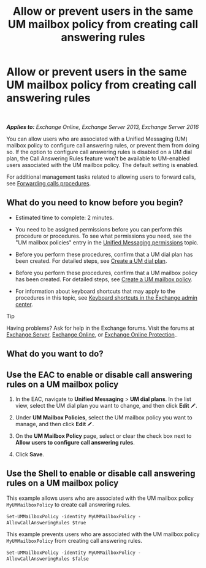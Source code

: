 ﻿---
title: 'Allow or prevent users in the same UM mailbox policy from creating call answering rules'
TOCTitle: Allow or prevent users in the same UM mailbox policy from creating call answering rules
ms:assetid: e44acaa6-d5a8-41e8-94aa-100be0bd6391
ms:mtpsurl: https://technet.microsoft.com/en-us/library/Dd351209(v=EXCHG.150)
ms:contentKeyID: 49317460
ms.date: 12/10/2017
mtps_version: v=EXCHG.150
---

# Allow or prevent users in the same UM mailbox policy from creating call answering rules

 

_**Applies to:** Exchange Online, Exchange Server 2013, Exchange Server 2016_


You can allow users who are associated with a Unified Messaging (UM) mailbox policy to configure call answering rules, or prevent them from doing so. If the option to configure call answering rules is disabled on a UM dial plan, the Call Answering Rules feature won't be available to UM-enabled users associated with the UM mailbox policy. The default setting is enabled.

For additional management tasks related to allowing users to forward calls, see [Forwarding calls procedures](forwarding-calls-procedures-exchange-2013-help.md).

## What do you need to know before you begin?

  - Estimated time to complete: 2 minutes.

  - You need to be assigned permissions before you can perform this procedure or procedures. To see what permissions you need, see the "UM mailbox policies" entry in the [Unified Messaging permissions](unified-messaging-permissions-exchange-2013-help.md) topic.

  - Before you perform these procedures, confirm that a UM dial plan has been created. For detailed steps, see [Create a UM dial plan](create-a-um-dial-plan-exchange-2013-help.md).

  - Before you perform these procedures, confirm that a UM mailbox policy has been created. For detailed steps, see [Create a UM mailbox policy](create-a-um-mailbox-policy-exchange-2013-help.md).

  - For information about keyboard shortcuts that may apply to the procedures in this topic, see [Keyboard shortcuts in the Exchange admin center](keyboard-shortcuts-in-the-exchange-admin-center-exchange-online-protection-help.md).


> [!TIP]
> Having problems? Ask for help in the Exchange forums. Visit the forums at <A href="https://go.microsoft.com/fwlink/p/?linkid=60612">Exchange Server</A>, <A href="https://go.microsoft.com/fwlink/p/?linkid=267542">Exchange Online</A>, or <A href="https://go.microsoft.com/fwlink/p/?linkid=285351">Exchange Online Protection</A>..



## What do you want to do?

## Use the EAC to enable or disable call answering rules on a UM mailbox policy

1.  In the EAC, navigate to **Unified Messaging** \> **UM dial plans**. In the list view, select the UM dial plan you want to change, and then click **Edit** ![Edit icon](images/JJ218640.6f53ccb2-1f13-4c02-bea0-30690e6ea71d(EXCHG.150).gif "Edit icon").

2.  Under **UM Mailbox Policies**, select the UM mailbox policy you want to manage, and then click **Edit** ![Edit icon](images/JJ218640.6f53ccb2-1f13-4c02-bea0-30690e6ea71d(EXCHG.150).gif "Edit icon").

3.  On the **UM Mailbox Policy** page, select or clear the check box next to **Allow users to configure call answering rules**.

4.  Click **Save**.

## Use the Shell to enable or disable call answering rules on a UM mailbox policy

This example allows users who are associated with the UM mailbox policy `MyUMMailboxPolicy` to create call answering rules.

    Set-UMMailboxPolicy -identity MyUMMailboxPolicy -AllowCallAnsweringRules $true

This example prevents users who are associated with the UM mailbox policy `MyUMMailboxPolicy` from creating call answering rules.

    Set-UMMailboxPolicy -identity MyUMMailboxPolicy -AllowCallAnsweringRules $false

